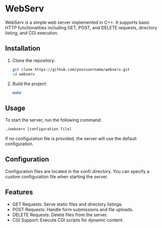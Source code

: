 # WebServ

WebServ is a simple web server implemented in C++. It supports basic HTTP functionalities including GET, POST, and DELETE requests, directory listing, and CGI execution.

## Installation

1. Clone the repository:
    ```sh
    git clone https://github.com/yourusername/webserv.git
    cd webserv
    ```

2. Build the project:
    ```sh
    make
    ```

## Usage

To start the server, run the following command:
```sh
./webserv [configuration file]
```

If no configuration file is provided, the server will use the default configuration.

## Configuration
Configuration files are located in the conf/ directory. You can specify a custom configuration file when starting the server.

## Features
- GET Requests: Serve static files and directory listings.
- POST Requests: Handle form submissions and file uploads.
- DELETE Requests: Delete files from the server.
- CGI Support: Execute CGI scripts for dynamic content.
